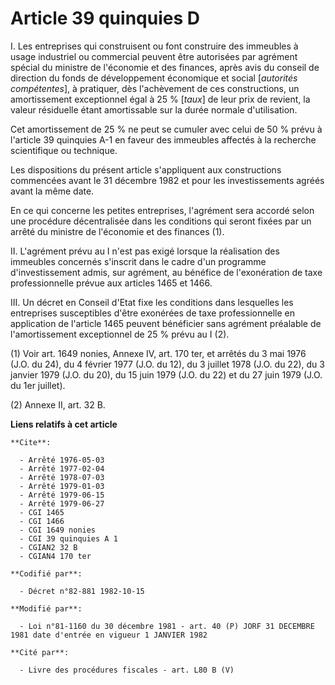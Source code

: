 # Article 39 quinquies D

I. Les entreprises qui construisent ou font construire des immeubles à usage industriel ou commercial peuvent être autorisées
par agrément spécial du ministre de l'économie et des finances, après avis du conseil de direction du fonds de développement
économique et social [*autorités compétentes*], à pratiquer, dès l'achèvement de ces constructions, un amortissement
exceptionnel égal à 25 % [*taux*] de leur prix de revient, la valeur résiduelle étant amortissable sur la durée normale
d'utilisation.

Cet amortissement de 25 % ne peut se cumuler avec celui de 50 % prévu à l'article 39 quinquies A-1 en faveur des immeubles
affectés à la recherche scientifique ou technique.

Les dispositions du présent article s'appliquent aux constructions commencées avant le 31 décembre 1982 et pour les
investissements agréés avant la même date.

En ce qui concerne les petites entreprises, l'agrément sera accordé selon une procédure décentralisée dans les conditions qui
seront fixées par un arrêté du ministre de l'économie et des finances (1).

II. L'agrément prévu au I n'est pas exigé lorsque la réalisation des immeubles concernés s'inscrit dans le cadre d'un
programme d'investissement admis, sur agrément, au bénéfice de l'exonération de taxe professionnelle prévue aux articles 1465
et 1466.

III. Un décret en Conseil d'Etat fixe les conditions dans lesquelles les entreprises susceptibles d'être exonérées de taxe
professionnelle en application de l'article 1465 peuvent bénéficier sans agrément préalable de l'amortissement exceptionnel
de 25 % prévu au I (2).

(1) Voir art. 1649 nonies, Annexe IV, art. 170 ter, et arrêtés du 3 mai 1976 (J.O. du 24), du 4 février 1977 (J.O. du 12), du
3 juillet 1978 (J.O. du 22), du 3 janvier 1979 (J.O. du 20), du 15 juin 1979 (J.O. du 22) et du 27 juin 1979 (J.O. du 1er
juillet).

(2) Annexe II, art. 32 B.

**Liens relatifs à cet article**

	**Cite**:

	  - Arrêté 1976-05-03
	  - Arrêté 1977-02-04
	  - Arrêté 1978-07-03
	  - Arrêté 1979-01-03
	  - Arrêté 1979-06-15
	  - Arrêté 1979-06-27
	  - CGI 1465
	  - CGI 1466
	  - CGI 1649 nonies
	  - CGI 39 quinquies A 1
	  - CGIAN2 32 B
	  - CGIAN4 170 ter

	**Codifié par**:

	  - Décret n°82-881 1982-10-15

	**Modifié par**:

	  - Loi n°81-1160 du 30 décembre 1981 - art. 40 (P) JORF 31 DECEMBRE 1981 date d'entrée en vigueur 1 JANVIER 1982

	**Cité par**:

	  - Livre des procédures fiscales - art. L80 B (V)
